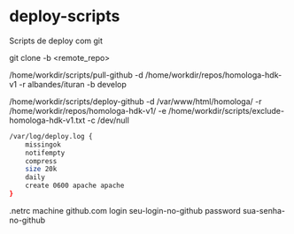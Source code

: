 # deploy-scripts
Scripts de deploy com git


git clone -b <branch> <remote_repo>


/home/workdir/scripts/pull-github -d /home/workdir/repos/homologa-hdk-v1 -r  albandes/ituran -b develop


/home/workdir/scripts/deploy-github -d /var/www/html/homologa/ -r /home/workdir/repos/homologa-hdk-v1/ -e /home/workdir/scripts/exclude-homologa-hdk-v1.txt -c /dev/null

```bash
/var/log/deploy.log {
    missingok
    notifempty
    compress
    size 20k
    daily
    create 0600 apache apache
}
```


.netrc
machine github.com login seu-login-no-github password sua-senha-no-github
